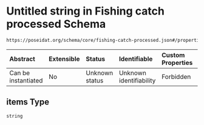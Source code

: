 # Untitled string in Fishing catch processed Schema

```txt
https://poseidat.org/schema/core/fishing-catch-processed.json#/properties/package_labels/items
```



| Abstract            | Extensible | Status         | Identifiable            | Custom Properties | Additional Properties | Access Restrictions | Defined In                                                                                        |
| :------------------ | :--------- | :------------- | :---------------------- | :---------------- | :-------------------- | :------------------ | :------------------------------------------------------------------------------------------------ |
| Can be instantiated | No         | Unknown status | Unknown identifiability | Forbidden         | Allowed               | none                | [fishing-catch-processed.json*](schemas/core/fishing-catch-processed.json "open original schema") |

## items Type

`string`
